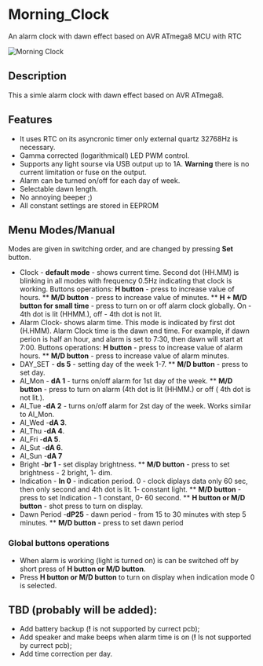 # Morning_Clock
An alarm clock with dawn effect based on AVR ATmega8 MCU with RTC

![Morning Clock](https://github.com/SignallerK/Morning_Clock/blob/master/Photos/Main_photo.png)
## Description
This a simle alarm clock with dawn effect based on AVR ATmega8.
## Features
* It uses RTC on its asyncronic timer only external quartz 32768Hz is necessary.
* Gamma corrected (logarithmicall) LED PWM control.
* Supports any light sourse via USB output up to 1A. **Warning** there is no current limitation or fuse on the output.
* Alarm can be turned on/off for each day of week.
* Selectable dawn length.
* No annoying beeper ;)
* All constant settings are stored in EEPROM

## Menu Modes/Manual
Modes are given in switching order, and are changed by pressing **Set** button.

* Clock - **default mode** - shows current time. Second dot (HH.MM) is blinking in all modes with frequency 0.5Hz indicating that clock is working.
Buttons operations:
**H button** - press to increase value of hours.
** **M/D button** - press to increase value of minutes.
** **H + M/D button for small time** - press to turn on or off alarm clock globally. On - 4th dot is lit (HHMM.), off - 4th dot is not lit.
*	Alarm Сlock- shows alarm time. This mode is indicated by first dot (H.HMM). Alarm Clock time is the dawn end time. For example, if dawn perion is half an hour, and alarm is set to 7:30, then dawn will start at 7:00.
Buttons operations:
**H button** - press to increase value of alarm hours.
** **M/D button** - press to increase value of alarm minutes.
*	DAY_SET - **ds 5** - setting day of the week 1-7.
** **M/D button** - press to set day.
*	Al_Mon - **dA 1** -  turns on/off alarm for 1st day of the week.
** **M/D button** - press to turn on alarm (4th dot is lit (HHMM.)  or off ( 4th dot is not lit.).
*	Al_Tue -**dA 2** - turns on/off alarm for 2st day of the week. Works similar to Al_Mon.
*	Al_Wed -**dA 3**.
*	Al_Thu -**dA 4**.
*	Al_Fri -**dA 5**.
*	Al_Sut -**dA 6**.
*	Al_Sun -**dA 7**
*	Bright -**br 1** - set display brightness.
** **M/D button** - press to set brightness - 2 bright, 1- dim.
*	Indication - **In 0** - indication period. 0 - clock diplays data only 60 sec, then only second and 4th dot is lit. 1- constant light.
** **M/D button** - press to set Indication - 1 constant, 0- 60 second.
** **H button or M/D button** - shot press to turn on display.
*	Dawn Period -**dP25** - dawn period - from 15 to 30 minutes with step 5 minutes.
** **M/D button** - press to set dawn period
### Global buttons operations
* When alarm is working (light is turned on) is can be switched off by short press of **H button or M/D button**.
* Press **H button or M/D button** to turn on display when indication mode 0 is selected.

## TBD (probably will be added):
* Add battery backup (**!**  is not supported by currect pcb);
* Add speaker and make beeps when alarm time is on (**!**  Is not supported by currect pcb);
* Add time correction per day.
